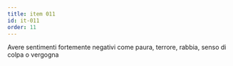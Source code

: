 ```yaml
---
title: item 011
id: it-011
order: 11
---
```

Avere sentimenti fortemente negativi come paura, terrore, rabbia, senso di colpa o vergogna